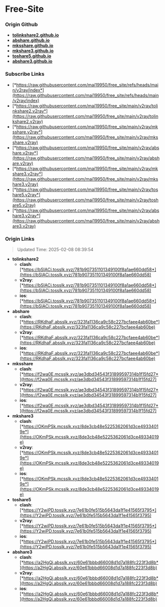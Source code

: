 # Free-Site

### Origin Github

- [**tolinkshare2.github.io**](https://github.com/tolinkshare2/tolinkshare2.github.io)
- [**abshare.github.io**](https://github.com/abshare/abshare.github.io)
- [**mksshare.github.io**](https://github.com/mksshare/mksshare.github.io)
- [**mkshare3.github.io**](https://github.com/mkshare3/mkshare3.github.io)
- [**toshare5.github.io**](https://github.com/toshare5/toshare5.github.io)
- [**abshare3.github.io**](https://github.com/abshare3/abshare3.github.io)

### Subscribe Links

- [*https://raw.githubusercontent.com/mai19950/free_site/refs/heads/main/v2ray/index*](https://raw.githubusercontent.com/mai19950/free_site/refs/heads/main/v2ray/index)
- [*https://raw.githubusercontent.com/mai19950/free_site/main/v2ray/tolinkshare2.v2ray*](https://raw.githubusercontent.com/mai19950/free_site/main/v2ray/tolinkshare2.v2ray)
- [*https://raw.githubusercontent.com/mai19950/free_site/main/v2ray/mksshare.v2ray*](https://raw.githubusercontent.com/mai19950/free_site/main/v2ray/mksshare.v2ray)
- [*https://raw.githubusercontent.com/mai19950/free_site/main/v2ray/abshare.v2ray*](https://raw.githubusercontent.com/mai19950/free_site/main/v2ray/abshare.v2ray)
- [*https://raw.githubusercontent.com/mai19950/free_site/main/v2ray/mkshare3.v2ray*](https://raw.githubusercontent.com/mai19950/free_site/main/v2ray/mkshare3.v2ray)
- [*https://raw.githubusercontent.com/mai19950/free_site/main/v2ray/toshare5.v2ray*](https://raw.githubusercontent.com/mai19950/free_site/main/v2ray/toshare5.v2ray)
- [*https://raw.githubusercontent.com/mai19950/free_site/main/v2ray/abshare3.v2ray*](https://raw.githubusercontent.com/mai19950/free_site/main/v2ray/abshare3.v2ray)

### Origin Links

> Updated Time: 2025-02-08 08:39:54

- **tolinkshare2**
  - **clash**: [*https://bSIACi.tosslk.xyz/781b907351101349100f8a1ae660dd58*](https://bSIACi.tosslk.xyz/781b907351101349100f8a1ae660dd58)
  - **v2ray**: [*https://bSIACi.tosslk.xyz/781b907351101349100f8a1ae660dd58*](https://bSIACi.tosslk.xyz/781b907351101349100f8a1ae660dd58)
  - **ios**: [*https://bSIACi.tosslk.xyz/781b907351101349100f8a1ae660dd58*](https://bSIACi.tosslk.xyz/781b907351101349100f8a1ae660dd58)
- **abshare**
  - **clash**: [*https://RKdhaF.absslk.xyz/323fa1136ca9c58c227bcfaee4ab60be*](https://RKdhaF.absslk.xyz/323fa1136ca9c58c227bcfaee4ab60be)
  - **v2ray**: [*https://RKdhaF.absslk.xyz/323fa1136ca9c58c227bcfaee4ab60be*](https://RKdhaF.absslk.xyz/323fa1136ca9c58c227bcfaee4ab60be)
  - **ios**: [*https://RKdhaF.absslk.xyz/323fa1136ca9c58c227bcfaee4ab60be*](https://RKdhaF.absslk.xyz/323fa1136ca9c58c227bcfaee4ab60be)
- **mksshare**
  - **clash**: [*https://f2wa0E.mcsslk.xyz/ae3dbd34543f31899597314b1f15fd27*](https://f2wa0E.mcsslk.xyz/ae3dbd34543f31899597314b1f15fd27)
  - **v2ray**: [*https://f2wa0E.mcsslk.xyz/ae3dbd34543f31899597314b1f15fd27*](https://f2wa0E.mcsslk.xyz/ae3dbd34543f31899597314b1f15fd27)
  - **ios**: [*https://f2wa0E.mcsslk.xyz/ae3dbd34543f31899597314b1f15fd27*](https://f2wa0E.mcsslk.xyz/ae3dbd34543f31899597314b1f15fd27)
- **mkshare3**
  - **clash**: [*https://OKmPSk.mcsslk.xyz/8de3cb48e5225362061d3ce49334019e*](https://OKmPSk.mcsslk.xyz/8de3cb48e5225362061d3ce49334019e)
  - **v2ray**: [*https://OKmPSk.mcsslk.xyz/8de3cb48e5225362061d3ce49334019e*](https://OKmPSk.mcsslk.xyz/8de3cb48e5225362061d3ce49334019e)
  - **ios**: [*https://OKmPSk.mcsslk.xyz/8de3cb48e5225362061d3ce49334019e*](https://OKmPSk.mcsslk.xyz/8de3cb48e5225362061d3ce49334019e)
- **toshare5**
  - **clash**: [*https://Y2wiPD.tosslk.xyz/7e61b0fe515b5643da1f1e41565f3795*](https://Y2wiPD.tosslk.xyz/7e61b0fe515b5643da1f1e41565f3795)
  - **v2ray**: [*https://Y2wiPD.tosslk.xyz/7e61b0fe515b5643da1f1e41565f3795*](https://Y2wiPD.tosslk.xyz/7e61b0fe515b5643da1f1e41565f3795)
  - **ios**: [*https://Y2wiPD.tosslk.xyz/7e61b0fe515b5643da1f1e41565f3795*](https://Y2wiPD.tosslk.xyz/7e61b0fe515b5643da1f1e41565f3795)
- **abshare3**
  - **clash**: [*https://a2HgQj.absslk.xyz/60e61bbbd66008d1d7a188fc223f3d8b*](https://a2HgQj.absslk.xyz/60e61bbbd66008d1d7a188fc223f3d8b)
  - **v2ray**: [*https://a2HgQj.absslk.xyz/60e61bbbd66008d1d7a188fc223f3d8b*](https://a2HgQj.absslk.xyz/60e61bbbd66008d1d7a188fc223f3d8b)
  - **ios**: [*https://a2HgQj.absslk.xyz/60e61bbbd66008d1d7a188fc223f3d8b*](https://a2HgQj.absslk.xyz/60e61bbbd66008d1d7a188fc223f3d8b)
